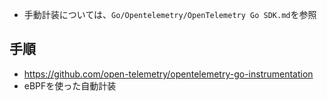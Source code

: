 - 手動計装については、`Go/Opentelemetry/OpenTelemetry Go SDK.md`を参照

## 手順
- https://github.com/open-telemetry/opentelemetry-go-instrumentation
- eBPFを使った自動計装